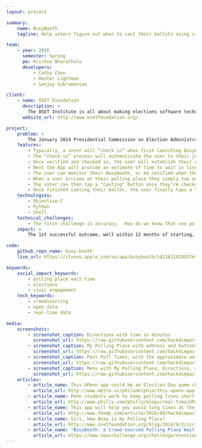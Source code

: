 ```yaml
---
layout: project

summary:
    name: BusyBooth
    tagline: Help voters figure out when to cast their ballots using crowd-sourced polling place wait times

team:
    - year: 2016
      semester: Spring
      pm: Krishna Bharathala
      developers:
          - Cathy Chen
          - Hunter Lightman
          - Sanjay Subramanian

client:
    - name: OSET Foundation
      description: >
        The OSET Institute is all about making elections software technology publicly available in order to increase verification, accuracy, security, and transparency (in process), and ensure that ballots are counted as cast.  The work is all about integrity in election
      website_url: http://www.osetfoundation.org/

project:
    problem: >
        The January 2014 Presidential Commission on Election Administration (PCEA) report, triggered by the extraordinarily long lines witnessed in the 2012 Presidential election, includes several recommendations whose goal is to improve the voter experience. One way to address the polling place wait time and reduce line length is providing better and faster information to the voters who make up those lines, which could allow them to determine the best time to go, thus smoothing the traffic spikes that typically occur at certain times of the day. BusyBooth directly addresses that problem with an open source, mobile App that informs voters of the expected wait time at their assigned polling place based on self-reported information from others already in line and/or casting their ballots.
    features:
        - Typically, a voter will “check-in” when first launching BusyBooth on their mobile device.
        - The “check-in” process will authenticate the user to their jurisdiction’s clerk and verify that the individual is properly registered to vote. Of course, the system will verify that an Election Day is occurring and this individual is eligible to cast a ballot for the precinct they are registered to vote in. 
        - Once verified and checked in, the user will establish their current location (i.e., similar to pin dropping in ride share Apps such as Uber or Lyft).  With their starting location established, the App ( using the Google Maps API) will assist the user in determining first, the amount of time required to reach their assigned polling place. 
        - Next the App will provide an estimate of time to wait in line to cast a ballot based on others who have self-reported their current time to wait for that precinct.  By way of crowd sourcing wait time data, a composite wait time estimate is created. 
        - The user can monitor their BusyBooth, or be notified when the wait time reaches a tolerable amount of time as pre-set by the user. 
        - When a user arrives at their polling place they simply tap an "Arrival" button. It is possible the App could notice their arrival based on GPS proximity data and verify with the user that they intend to mark themselves as “arrived” for purposes of adding to the crowd-sourced wait time data set. 
        - The voter can then tap a "Casting" button once they’re checked-in with the Clerk and have received their ballot prior to putting their phone away ( as required in many polling places today.) 
        - Once finished casting their ballot, the user finally taps a “Done” button to end their total time at the polling place.  Here again, it is possible the App could notice their departure based on GPS proximity data and verify with the user that they intend to mark themselves as “Done” for purposes of adding to the crowd-sourced wait time data set. 
    technologies:
        - Objective-C
        - Python
        - Shell
    technical_challenges:
        - The first challenge is accuracy.  How do we know that one political party or another, or some outside Super PAC, is not using BusyBooth to send a false signal that this polling place is jammed when it’s actually nearly empty, or the precinct is slow and someone is telling you it’s not. The honor system is great and all, but gaming in politics is always a temptation. BusyBooth handles this by using the existing voter database that jurisdictions have on hand. BusyBooth will ask the user a question or two that verifies that the user is in fact a registered voter, in that precinct, and presto, the user will be logged in to BusyBooth. Then, the voter can learn how long the lines are at his or her polling place, and upon arriving at the precinct, can enter how long it took to cast their ballot from the time they arrived to departure.
    impact: >
        The 1st successful outcome, well within 12 months of starting, would be the development, and preliminary usability testing for BusyBooth for an Election. A 2nd successful outcome would be the use of BusyBooth technology to support our collaboration with the Bipartisan Policy Center to improve their tools for studying long lines at polling places. A 3rd and important successful outcome over a 6-12 month timeframe after introduction of BusyBooth would be widespread adoption of the required API support of election jurisdictions to enable broader usage of the App, which would in turn, provide more data useful for elections officials seeking solutions to polling place operational efficiency issues.

code:
    github_repo_name: busy-booth
    live_url: https://itunes.apple.com/us/app/busybooth/id1161142855?mt=8

keywords:
    social_impact_keywords:
        - polling place wait time
        - elections
        - civic engagement
    tech_keywords:
        - crowdsourcing
        - open data
        - real-time data

media:
    screenshots:
        - screenshot_caption: Directions with time in minutes
          screenshot_url: https://raw.githubusercontent.com/hack4impact/busy-booth/master/screen696x696.jpeg
        - screenshot_caption: My Polling Place with address and buttons to View Wait Time and Get Driving Directions
          screenshot_url: https://raw.githubusercontent.com/hack4impact/busy-booth/master/screen696x696%20(1).jpeg
        - screenshot_caption: Past Poll Times, with the approximate wait time and past wait times every hour 
          screenshot_url: https://raw.githubusercontent.com/hack4impact/busy-booth/master/screen696x696%20(2).jpeg
        - screenshot_caption: Menu with My Polling Place, Directions, and Past Poll Times
          screenshot_url: https://raw.githubusercontent.com/hack4impact/busy-booth/master/screen696x696%20(3).jpeg
    articles:
        - article_name: This UPenn app could be an Election Day game-changer
          article_url: http://www.metro.us/philadelphia/this-upenn-app-could-be-an-election-day-game-changer/zsJpjb---VtPLDYDwg787E/
        - article_name: Penn students work to keep polling lines short
          article_url: http://www.philly.com/philly/blogs/real-time/UPenn-students-work-to-shorten-polling-lines.html
        - article_name: This app will help you avoid long lines at the voting booth on Election Day
          article_url: http://www.thedp.com/article/2016/09/hack4impact-strives-to-increase-voter-turnout
        - article_name: Siri, How Busy is my Polling Place?
          article_url: http://www.osetfoundation.org/blog/2014/9/3/siri-how-busy-is-my-polling-place
        - article_name: "BusyBooth: a Crowd-Sourced Polling Place Wait Time Monitor to Determine the Best Time to Cast Your Ballot."
          article_url: https://www.newschallenge.org/challenge/elections/entries/use-busybooth-a-crowd-sourced-polling-place-wait-time-monitor-to-determine-the-best-time-to-cast-your-ballot
---
```

